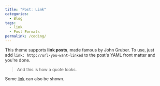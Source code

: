 ```yaml
---
title: "Post: Link"
categories:
  - Blog
tags:
  - link
  - Post Formats
permalink: /coding/
---
```


This theme supports **link posts**, made famous by John Gruber. To use, just add `link: http://url-you-want-linked` to the post's YAML front matter and you're done.

> And this is how a quote looks.

Some [link](#) can also be shown.
